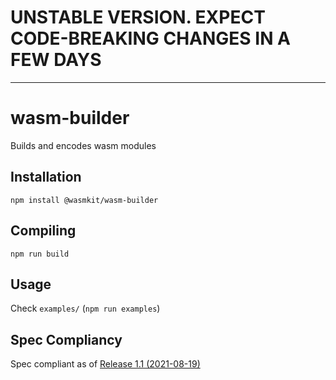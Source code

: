 # UNSTABLE VERSION. EXPECT CODE-BREAKING CHANGES IN A FEW DAYS
---

# wasm-builder

Builds and encodes wasm modules

## Installation

```
npm install @wasmkit/wasm-builder
```

## Compiling
```
npm run build
```

## Usage
Check `examples/` (`npm run examples`)

## Spec Compliancy
Spec compliant as of [Release 1.1 (2021-08-19)](https://webassembly.github.io/spec/core/_download/WebAssembly.pdf)